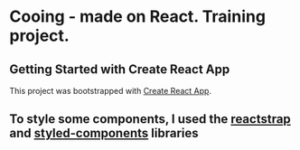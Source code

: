 # Cooing - made on React. Training project.
## Getting Started with Create React App
This project was bootstrapped with [Create React App](https://github.com/facebook/create-react-app).

## To style some components, I used the [reactstrap](https://reactstrap.github.io/?path=/story/home-installation--page) and [styled-components](https://styled-components.com/docs) libraries



